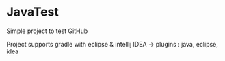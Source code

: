 # JavaTest

Simple project to test GitHub

Project supports gradle with eclipse & intellij IDEA
 -> plugins : java, eclipse, idea
